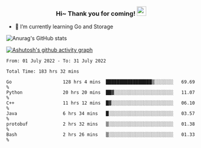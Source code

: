 <h3 align="center">
    Hi~ Thank you for coming!
    <img src="https://media.giphy.com/media/hvRJCLFzcasrR4ia7z/giphy.gif" width="25px">
</h3>

<!--
**pineapple-man/pineapple-man** is a ✨ _special_ ✨ repository because its `README.md` (this file) appears on your GitHub profile.

Here are some ideas to get you started:
- 🔭 I’m currently working on ...
- 🤔 I’m looking for help with ...
- 💬 Ask me about ...
- 📫 How to reach me: ...
- 😄 Pronouns: ...
- ⚡ Fun fact: 
- 👯 I’m looking to collaborate on kubernetes
-->
- 🌱 I’m currently learning Go and Storage


![Anurag's GitHub stats](https://github-readme-stats.vercel.app/api?username=pineapple-man&show_icons=true&theme=radical)


[![Ashutosh's github activity graph](https://activity-graph.herokuapp.com/graph?username=pineapple-man&bg_color=fffff0&color=708090&line=24292e&point=24292e&area=true&hide_border=true)](https://github.com/ashutosh00710/github-readme-activity-graph)

<!--START_SECTION:waka-->

```text
From: 01 July 2022 - To: 31 July 2022

Total Time: 183 hrs 32 mins

Go                   128 hrs 4 mins  █████████████████▒░░░░░░░   69.69 %
Python               20 hrs 20 mins  ██▓░░░░░░░░░░░░░░░░░░░░░░   11.07 %
C++                  11 hrs 12 mins  █▓░░░░░░░░░░░░░░░░░░░░░░░   06.10 %
Java                 6 hrs 34 mins   █░░░░░░░░░░░░░░░░░░░░░░░░   03.57 %
protobuf             2 hrs 32 mins   ▒░░░░░░░░░░░░░░░░░░░░░░░░   01.38 %
Bash                 2 hrs 26 mins   ▒░░░░░░░░░░░░░░░░░░░░░░░░   01.33 %
```

<!--END_SECTION:waka-->
